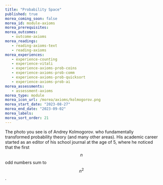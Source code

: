 ```yaml
---
title: "Probability Space"
published: true
morea_coming_soon: false
morea_id: module-axioms
morea_prerequisites:
morea_outcomes:
   - outcome-axioms
morea_readings:
   - reading-axioms-text
   - reading-axioms
morea_experiences:
   - experience-counting
   - experience-vitali
   - experience-axioms-prob-coins
   - experience-axioms-prob-comm
   - experience-axioms-prob-quicksort
   - experience-axioms-prob-ai
morea_assessments:
   - assessment-axioms
morea_type: module
morea_icon_url: /morea/axioms/kolmogorov.png
morea_start_date: "2023-08-27"
morea_end_date: "2023-09-02"
morea_labels:
morea_sort_order: 21
---
```


The photo you see is of Andrey Kolmogorov. who fundamentally
transformed probability theory (and many other areas). His academic
career started as an editor of his school journal at the age of
5, where he noticed that the first $$n$$ odd numbers sum to $$n^2$$.
